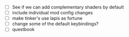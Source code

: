- [ ] See if we can add complementary shaders by default
- [ ] include individual mod config changes
- [ ] make tinker's use lapis as fortune
- [ ] change some of the default keybindings?
- [ ] questbook
